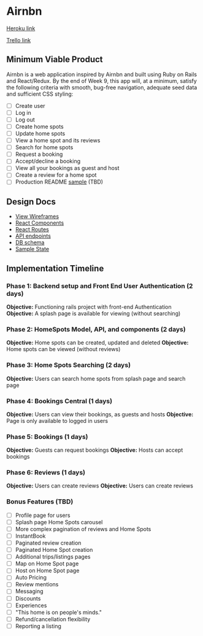 # Airnbn

[Heroku link][heroku]

[Trello link][trello]

[heroku]: http://www.herokuapp.com
[trello]: https://trello.com/b/pmWKVRRT/Airnbn-board

## Minimum Viable Product

Airnbn is a web application inspired by Airnbn and built using Ruby on Rails and React/Redux. By the end of Week 9, this app will, at a minimum, satisfy the
following criteria with smooth, bug-free navigation, adequate seed data and
sufficient CSS styling:

- [ ] Create user
- [ ] Log in
- [ ] Log out
- [ ] Create home spots
- [ ] Update home spots
- [ ] View a home spot and its reviews
- [ ] Search for home spots
- [ ] Request a booking
- [ ] Accept/decline a booking
- [ ] View all your bookings as guest and host
- [ ] Create a review for a home spot
- [ ] Production README [sample](docs/production_readme.md) (TBD)

## Design Docs
* [View Wireframes][wireframes]
* [React Components][components]
* [React Routes][routes]
* [API endpoints][api-endpoints]
* [DB schema][schema]
* [Sample State][sample-state]

[wireframes]: wireframes
[components]: component_hierarchy.md
[routes]: routes.md
[sample-state]: sample_state.md
[api-endpoints]: api_endpoints.md
[schema]: schema.md

## Implementation Timeline

### Phase 1: Backend setup and Front End User Authentication (2 days)

**Objective:** Functioning rails project with front-end Authentication
**Objective:** A splash page is available for viewing (without searching)

### Phase 2: HomeSpots Model, API, and components (2 days)

**Objective:** Home spots can be created, updated and deleted
**Objective:** Home spots can be viewed (without reviews)

### Phase 3: Home Spots Searching (2 days)
**Objective:** Users can search home spots from splash page and search page

### Phase 4: Bookings Central (1 days)
**Objective:** Users can view their bookings, as guests and hosts
**Objective:** Page is only available to logged in users

### Phase 5: Bookings (1 days)
**Objective:** Guests can request bookings
**Objective:** Hosts can accept bookings

### Phase 6: Reviews (1 days)
**Objective:** Users can create reviews
**Objective:** Users can create reviews


### Bonus Features (TBD)
- [ ] Profile page for users
- [ ] Splash page Home Spots carousel
- [ ] More complex pagination of reviews and Home Spots
- [ ] InstantBook
- [ ] Paginated review creation
- [ ] Paginated Home Spot creation
- [ ] Additional trips/listings pages
- [ ] Map on Home Spot page
- [ ] Host on Home Spot page
- [ ] Auto Pricing
- [ ] Review mentions
- [ ] Messaging
- [ ] Discounts
- [ ] Experiences
- [ ] "This home is on people's minds."
- [ ] Refund/cancellation flexibility
- [ ] Reporting a listing
